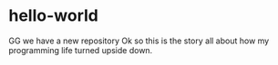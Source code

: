 # hello-world
GG we have a new repository
Ok so this is the story all about how my programming life turned upside down.
